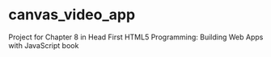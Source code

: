 # canvas_video_app

Project for Chapter 8 in Head First HTML5 Programming: Building Web Apps with JavaScript book
